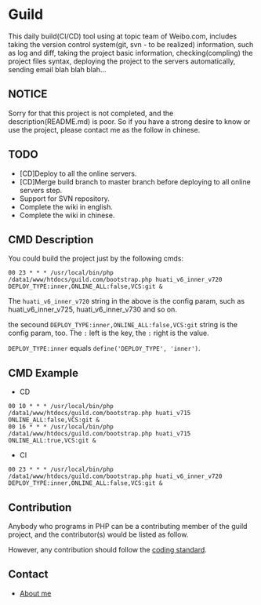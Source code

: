 # Guild

This daily build(CI/CD) tool using at topic team of Weibo.com, includes taking the version control system(git, svn - to be realized) information, such as log and diff, taking the project basic information, checking(compling) the project files syntax, deploying the project to the servers automatically, sending email blah blah blah...

## NOTICE

Sorry for that this project is not completed, and the description(README.md) is poor. So if you have a strong desire to know or use the project, please contact me as the follow in chinese. 

## TODO
- [CD]Deploy to all the online servers.
- [CD]Merge build branch to master branch before deploying to all online servers step.
- Support for SVN repository.
- Complete the wiki in english.
- Complete the wiki in chinese.

## CMD Description

You could build the project just by the following cmds:

```
00 23 * * * /usr/local/bin/php /data1/www/htdocs/guild.com/bootstrap.php huati_v6_inner_v720  DEPLOY_TYPE:inner,ONLINE_ALL:false,VCS:git &
```

The `huati_v6_inner_v720` string in the above is the config param, such as huati_v6_inner_v725, huati_v6_inner_v730 and so on.

the secound `DEPLOY_TYPE:inner,ONLINE_ALL:false,VCS:git` string is the config param, too. The `:` left is the key, the `:` right is the value.

`DEPLOY_TYPE:inner` equals `define('DEPLOY_TYPE', 'inner')`.


## CMD Example

 - CD
```
00 10 * * * /usr/local/bin/php /data1/www/htdocs/guild.com/bootstrap.php huati_v715  ONLINE_ALL:false,VCS:git &
00 16 * * * /usr/local/bin/php /data1/www/htdocs/guild.com/bootstrap.php huati_v715  ONLINE_ALL:true,VCS:git &
```

 - CI
```
00 23 * * * /usr/local/bin/php /data1/www/htdocs/guild.com/bootstrap.php huati_v6_inner_v720  DEPLOY_TYPE:inner,ONLINE_ALL:false,VCS:git &
```

## Contribution

Anybody who programs in PHP can be a contributing member of the guild project, and the contributor(s) would be listed as follow.

However, any contribution should follow the [coding standard](/CODING_STANDARD.md).


## Contact

 - [About me](http://www.ihuxu.com/blog/about)
